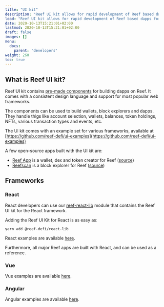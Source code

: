 ```yaml
---
title: "UI kit"
description: "Reef UI kit allows for rapid development of Reef based dapps for most common frontend frameworks."
lead: "Reef UI kit allows for rapid development of Reef based dapps for most common frontend frameworks. Currently supported are React, Vue and Angular."
date: 2020-10-13T15:21:01+02:00
lastmod: 2020-10-13T15:21:01+02:00
draft: false
images: []
menu:
  docs:
    parent: "developers"
weight: 260
toc: true
---
```


## What is Reef UI kit?

Reef UI kit contains [pre-made components](https://ui-kit.reef.io/) for building dapps on Reef. It comes with a consistent design language and support for most popular web frameworks.

The components can be used to build wallets, block explorers and dapps. They handle thigs like account selection, wallets, balances, token holdings, NFTs, various transaction types and events, etc.

The UI kit comes with an example set for various frameworks, available at [https://github.com/reef-defi/ui-examples](https://github.com/reef-defi/ui-examples)

A few open-source apps built with the UI kit are:

 - [Reef App](https://app.reef.io) is a wallet, dex and token creator for Reef ([source](https://github.com/reef-defi/reef-app))
 - [Reefscan](https://reefscan.com) is a block explorer for Reef ([source](https://github.com/reef-defi/reef-explorer))


## Frameworks

### React
React developers can use our [reef-react-lib](https://github.com/reef-defi/reef-react-lib) module that contains the Reef UI kit for the React framework.

Adding the Reef UI Kit for React is as easy as:
```
yarn add @reef-defi/react-lib
```
React examples are available [here](https://github.com/reef-defi/ui-examples/tree/master/packages/example-react).

Furthermore, all major Reef apps are built with React, and can be used as a reference.

### Vue
Vue examples are available [here](https://github.com/reef-defi/ui-examples/tree/master/packages/example-vue).

### Angular
Angular examples are available [here](https://github.com/reef-defi/ui-examples/tree/master/packages/example-angular).

